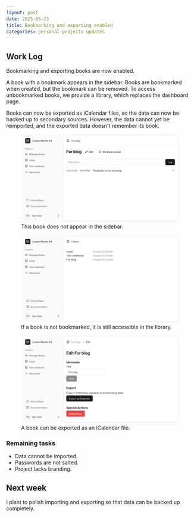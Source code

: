 ```yaml
---
layout: post
date: 2025-05-23
title: Bookmarking and exporting enabled
categories: personal-projects updates
---
```


## Work Log

Bookmarking and exporting books are now enabled.

A book with a bookmark appears in the sidebar. Books are bookmarked when
created, but the bookmark can be removed. To access unbookmarked books, we
provide a library, which replaces the dashboard page.

Books can now be exported as iCalendar files, so the data can now be backed up
to secondary sources. However, the data cannot yet be reimported, and the
exported data doesn't remember its book.

<figure>
	<img alt="A book without a bookmark" src="/assets/img/2025-05-23-unbookmarking-a-book.png" />
	<figcaption>This book does not appear in the sidebar.</figcaption>
</figure>

<figure>
	<img alt="User interface for a library" src="/assets/img/2025-05-23-library.png" />
	<figcaption>If a book is not bookmarked, it is still accessible in the
	library.</figcaption>
</figure>

<figure>
	<img alt="Page showing a button to export a book" src="/assets/img/2025-05-23-exporting-a-book.png" />
	<figcaption>A book can be exported as an iCalendar file.</figcaption>
</figure>

### Remaining tasks

* Data cannot be imported.
* Passwords are not salted.
* Project lacks branding.

## Next week

I plant to polish importing and exporting so that data can be backed up
completely.
